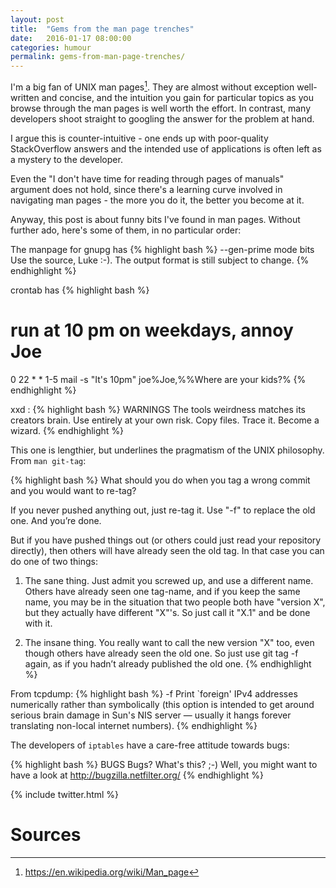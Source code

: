 ```yaml
---
layout: post
title:  "Gems from the man page trenches"
date:   2016-01-17 08:00:00
categories: humour
permalink: gems-from-man-page-trenches/
---
```


I'm a big fan of UNIX man pages[^1]. They are almost without exception well-written and concise, and the intuition you gain for particular topics as you browse through the man pages is well worth the effort. In contrast, many developers shoot straight to googling the answer for the problem at hand.

I argue this is counter-intuitive - one ends up with poor-quality StackOverflow answers and the intended use of applications is often left as a mystery to the developer.

Even the "I don't have time for reading through pages of manuals" argument does not hold, since there's a learning curve involved in navigating man pages - the more you do it, the better you become at it.

Anyway, this post is about funny bits I've found in man pages. Without further ado, here's some of them, in no particular order:

The manpage for gnupg has 
{% highlight bash %}
--gen-prime mode bits
        Use the source, Luke :-). The output format is still subject to change.
{% endhighlight %}

crontab has
{% highlight bash %}
# run at 10 pm on weekdays, annoy Joe
0 22 * * 1-5    mail -s "It's 10pm" joe%Joe,%%Where are your kids?%
{% endhighlight %}

xxd :
{% highlight bash %}
WARNINGS
       The  tools weirdness matches its creators brain.  Use entirely at your own risk. Copy files. Trace it. Become
       a wizard.
{% endhighlight %}

This one is lengthier, but underlines the pragmatism of the UNIX philosophy. From `man git-tag`:

{% highlight bash %}
What should you do when you tag a wrong commit and you would want to re-tag?

If you never pushed anything out, just re-tag it. Use "-f" to replace the old one. And you’re done.

But if you have pushed things out (or others could just read your repository directly), then others will
have already seen the old tag. In that case you can do one of two things:

1. The sane thing. Just admit you screwed up, and use a different name. Others have already seen one
   tag-name, and if you keep the same name, you may be in the situation that two people both have "version
   X", but they actually have different "X"'s. So just call it "X.1" and be done with it.

2. The insane thing. You really want to call the new version "X" too, even though others have already seen
   the old one. So just use git tag -f again, as if you hadn’t already published the old one.
{% endhighlight %}

From tcpdump:
{% highlight bash %}
       -f     Print `foreign' IPv4 addresses numerically rather than symbolically (this option  is  intended  to  get  around
	                 serious brain damage in Sun's NIS server — usually it hangs forever translating non-local internet numbers).
{% endhighlight %}
				
The developers of `iptables` have a care-free attitude towards bugs:

{% highlight bash %}
BUGS
       Bugs?  What's this? ;-) Well, you might want to have a look at http://bugzilla.netfilter.org/
{% endhighlight %}


{% include twitter.html %}

# Sources 
[^1]:<https://en.wikipedia.org/wiki/Man_page>
